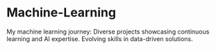# Machine-Learning
My machine learning journey: Diverse projects showcasing continuous learning and AI expertise. Evolving skills in data-driven solutions.

